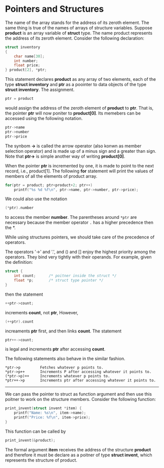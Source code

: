 # Pointers and Structures


The name of the array stands for the address of its zeroth element. The same thing is true of the names of arrays of structure variables. Suppose **product** is an array variable of **struct** type. The name product represents the address of its zeroth element. Consider the following declaration:

```c
struct inventory 
{
    char name[30];
    int number;
    float price;
} product[2], *ptr;
```

This statement declares **product** as any array of two elements, each of the type **struct inventory** and **ptr** as a poointer to data objects of the type **struct inventory**. The assignment.

```c
ptr = product
```

would assign the address of the zeroth element of **product** to **ptr**. That is, the pointer **ptr** will now poniter to **product[0]**. Its memebers can be accessed using the following notation.

```c
ptr->name
ptr->number
ptr->price
```

The synbom **->** is called the arrow operator (also konwn as member selection operator) and is made up of a minus sign and a greater than sign. Note that **ptr->** is simple another way of writing **product[0]**.

When the pointer **ptr** is incremented by one, it is made to point to the next record, i.e., product[1]. The following **for** statement will print the values of members of all the elements of product array.

```c
for(ptr = product; ptr<product+2; ptr++) 
    printf("%s %d %f\n", ptr->name, ptr->number, ptr->price);
```

We could also use the notation

```c
(*ptr).number
```

to access the member **number**. The parentheses around `*ptr` are necessary because the member operator `.` has a higher precedence then the *.

While using structures pointers, we should take care of the precedence of operators.

The operators '->' and '.', and () and [] enjoy the highest priority among the operators. They bind very tightly with their operands. For example, given the definition:

```c
struct { 
    int count;      /* poitner inside the struct */
    float *p;       /* struct type pointer */
}
```

then the statement

```c
++ptr->count;
```

increments **count**, not **ptr**, However,

```c
(++ptr).count
```

increaments **ptr** first, and then links **count**. The statement 

```c
ptr++->count;
```

is legal and increments **ptr** after accessing **count**.


The following statements also behave in the similar fashion.

```
*ptr->p         Fetches whatever p points to.
*ptr->p++       Increments P after accessing whatever it points to.
(*ptr->p)++     Increments whatever p points to.
*ptr++->p       Increments ptr after accessing whatever it points to.
```

----------


We can pass the pointer to struct as function argument and then use this poitner to work on the structure members. Consider the following function:

```c
print_invent(struct invent *item) {
    printf("Name: %s\n", item->name);
    printf("Price: %f\n", item->price);
}
```

This function can be called by 

```c
print_invent(&product);
```

The formal argument **item** receives the address of the structure **product** and therefore it must be declare as a poitner of type **struct invent**, which represents the structure of product.